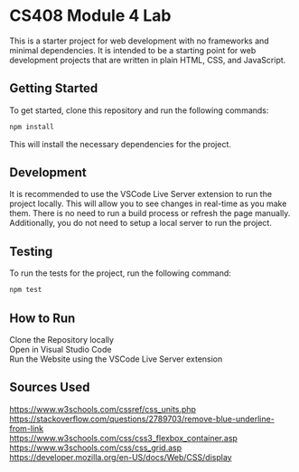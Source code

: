 # CS408 Module 4 Lab

This is a starter project for web development with no frameworks and minimal
dependencies. It is intended to be a starting point for web development projects
that are written in plain HTML, CSS, and JavaScript.

## Getting Started

To get started, clone this repository and run the following commands:

```bash
npm install
```
This will install the necessary dependencies for the project.

## Development

It is recommended to use the VSCode Live Server extension to run the project
locally. This will allow you to see changes in real-time as you make them. There
is no need to run a build process or refresh the page manually. Additionally,
you do not need to setup a local server to run the project.

## Testing

To run the tests for the project, run the following command:

```bash
npm test
```

## How to Run
Clone the Repository locally <br>
Open in Visual Studio Code <br>
Run the Website using the VSCode Live Server extension <br>

## Sources Used
https://www.w3schools.com/cssref/css_units.php <br>
https://stackoverflow.com/questions/2789703/remove-blue-underline-from-link <br>
https://www.w3schools.com/css/css3_flexbox_container.asp <br>
https://www.w3schools.com/css/css_grid.asp <br>
https://developer.mozilla.org/en-US/docs/Web/CSS/display